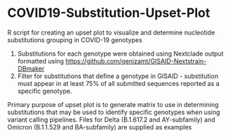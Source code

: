 # COVID19-Substitution-Upset-Plot
R script for creating an upset plot to visualize and determine nucleotide substitutions grouping in COVID-19 genotypes

1.  Substitutions for each genotype were obtained using Nextclade output formatted using https://github.com/genizamt/GISAID-Nextstrain-DBmaker
2.  Filter for substitutions that define a genotype in GISAID - substitution must appear in at least 75% of all submitted sequences reported as a specific genotype.

Primary purpose of upset plot is to generate matrix to use in determining substitutions that may be used to identify specific genotypes when using variant calling pipelines. Files for Delta (B.1.617.2 and AY-subfamily) and Omicron (B.1.1.529 and BA-subfamily) are supplied as examples
